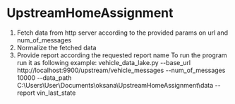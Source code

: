 # UpstreamHomeAssignment
1. Fetch data from http server according to the provided params on url and num_of_messages
2. Normalize the fetched data
3. Provide report according the requested report name
To run the program run it as following example:
vehicle_data_lake.py --base_url http://localhost:9900/upstream/vehicle_messages
                     --num_of_messages 10000
                     --data_path C:\Users\User\Documents\oksana\UpstreamHomeAssignment\data
                     --report vin_last_state
